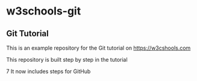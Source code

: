 # w3schools-git
## Git Tutorial

This is an example repository for the Git tutorial on https://w3cshools.com

This repository is built step by step in the tutorial

7 It now includes steps for GitHub
